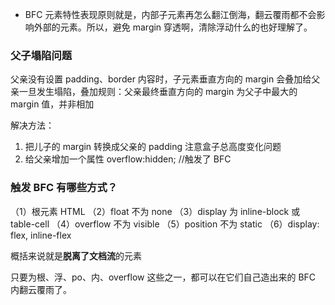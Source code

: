 <!-- BFC块级格式化上下文.md -->

- BFC 元素特性表现原则就是，内部子元素再怎么翻江倒海，翻云覆雨都不会影响外部的元素。所以，避免 margin 穿透啊，清除浮动什么的也好理解了。

### 父子塌陷问题

父亲没有设置 padding、border 内容时，子元素垂直方向的 margin 会叠加给父亲一旦发生塌陷，叠加规则：父亲最终垂直方向的 margin 为父子中最大的 margin 值，并非相加

解决方法：

1. 把儿子的 margin 转换成父亲的 padding 注意盒子总高度变化问题
2. 给父亲增加一个属性 overflow:hidden; //触发了 BFC

### 触发 BFC 有哪些方式？

（1）根元素 HTML
（2）float 不为 none
（3）display 为 inline-block 或 table-cell
（4）overflow 不为 visible
（5）position 不为 static
（6）display: flex, inline-flex

概括来说就是**脱离了文档流**的元素

只要为根、浮、po、内、overflow 这些之一，都可以在它们自己造出来的 BFC 内翻云覆雨了。
